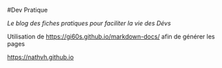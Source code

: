 #Dev Pratique

_Le blog des fiches pratiques pour faciliter la vie des Dévs_

Utilisation de https://gi60s.github.io/markdown-docs/ afin de générer les pages

https://nathvh.github.io